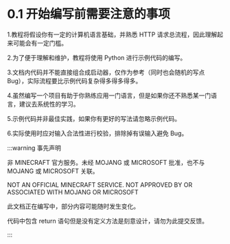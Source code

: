 # 0.1  开始编写前需要注意的事项

1.教程将假设你有一定的计算机语言基础，并熟悉 HTTP 请求总流程，因此理解起来可能会有一定门槛。

2.为了便于理解和维护，教程将使用 Python 进行示例代码的编写。

3.文档内代码并不能直接组合成启动器，仅作为参考（同时也会随机的写点 Bug），实际流程要比示例代码复杂得多得多得多。

4.虽然编写一个项目有助于你熟练应用一门语言，但是如果你还不熟悉某一门语言，建议去系统性的学习。

5.示例代码并非最佳实践，如果你有更好的写法请忽略示例代码。

6.实际使用时应对输入合法性进行校验，排除掉有误输入避免 Bug。



:::warning 事先声明

非 MINECRAFT 官方服务。未经 MOJANG 或 MICROSOFT 批准，也不与 MOJANG 或 MICROSOFT 关联。

NOT AN OFFICIAL MINECRAFT SERVICE. NOT APPROVED BY OR ASSOCIATED WITH MOJANG OR MICROSOFT

此文档正在编写中，部分内容可能随时发生变化。

代码中包含 return 语句但是没有定义方法是刻意设计，请勿为此提交反馈。

:::